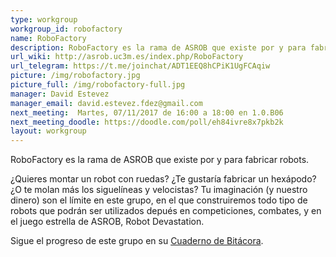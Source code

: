 ```yaml
---
type: workgroup
workgroup_id: robofactory
name: RoboFactory
description: RoboFactory es la rama de ASROB que existe por y para fabricar robots.
url_wiki: http://asrob.uc3m.es/index.php/RoboFactory
url_telegram: https://t.me/joinchat/ADT1EEQ8hCPiK1UgFCAqiw
picture: /img/robofactory.jpg
picture_full: /img/robofactory-full.jpg
manager: David Estevez
manager_email: david.estevez.fdez@gmail.com
next_meeting:  Martes, 07/11/2017 de 16:00 a 18:00 en 1.0.B06
next_meeting_doodle: https://doodle.com/poll/eh84ivre8x7pkb2k
layout: workgroup
---
```


RoboFactory es la rama de ASROB que existe por y para fabricar robots.

¿Quieres montar un robot con ruedas? ¿Te gustaría fabricar un hexápodo? ¿O te molan más los siguelíneas y velocistas? Tu imaginación (y nuestro dinero) son el límite en este grupo, en el que construiremos todo tipo de robots que podrán ser utilizados depués en competiciones, combates, y en el juego estrella de ASROB, Robot Devastation.

Sigue el progreso de este grupo en su [Cuaderno de Bitácora](http://asrob.uc3m.es/index.php/RoboFactory:_Cuaderno_de_Bit%C3%A1cora).
